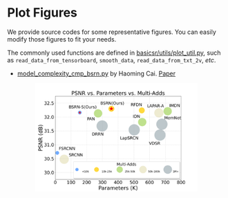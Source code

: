 # Plot Figures

We provide source codes for some representative figures.
You can easily modify those figures to fit your needs.

The commonly used functions are defined in [basicsr/utils/plot_util.py](https://github.com/XPixelGroup/BasicSR/blob/plot/basicsr/utils/plot_util.py), such as `read_data_from_tensorboard`, `smooth_data`, `read_data_from_txt_2v`, *etc*.

- [model_complexity_cmp_bsrn.py](model_complexity_cmp_bsrn.py) by Haoming Cai. [Paper](https://openaccess.thecvf.com/content/CVPR2022W/NTIRE/papers/Li_Blueprint_Separable_Residual_Network_for_Efficient_Image_Super-Resolution_CVPRW_2022_paper.pdf)

<p align="center">
  <img src="../../assets/plot/model_complexity_cmp_bsrn.png" height=250>
</p>
